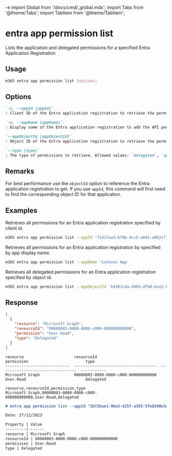 -e <!-- DISCLAIMER: All secrets, passwords, and sensitive values in this document are examples only and not real credentials. -->
import Global from '/docs/cmd/_global.mdx';
import Tabs from '@theme/Tabs';
import TabItem from '@theme/TabItem';

# entra app permission list

Lists the application and delegated permissions for a specified Entra Application Registration

## Usage

```sh
m365 entra app permission list [options]
```

## Options

```md definition-list
`-i, --appId [appId]`
: Client ID of the Entra application registration to retrieve the permissions for. Specify either `appId`, `appName` or `appObjectId`.

`-n, --appName [appName]`
: Display name of the Entra application registration to add the API permissions to. Specify either `appId`, `appName` or `appObjectId`.

`--appObjectId [appObjectId]`
: Object ID of the Entra application registration to retrieve the permissions for. Specify either `appId`, `appName` or `appObjectId`.

`--type [type]`
: The type of permissions to retrieve. Allowed values: `delegated`, `application`, `all`. Defaults to `all`.
```

<Global />

## Remarks

For best performance use the `objectId` option to reference the Entra application registration to get. If you use `appId`, this command will first need to find the corresponding object ID for that application.

## Examples

Retrieves all permissions for an Entra application registration specified by client id.

```sh
m365 entra app permission list --appId 'f1417aa3-bf0b-4cc5-a845-a0b2cf11f690'
```

Retrieves all permissions for an Entra application registration by specified by app display name.

```sh
m365 entra app permission list --appName 'Contoso App'
```

Retrieves all delegated permissions for an Entra application registration specified by object id.

```sh
m365 entra app permission list --appObjectId '64381cda-d40d-4fb0-bce2-bece391546a2' --type delegated
```

## Response

<Tabs>
  <TabItem value="JSON">

  ```json
  [
    {
      "resource": "Microsoft Graph",
      "resourceId": "00000003-0000-0000-c000-000000000000",
      "permission": "User.Read",
      "type": "Delegated"
    }
  ]
  ```

  </TabItem>
  <TabItem value="Text">

  ```text
  resource                      resourceId                            permission                         type
  ----------------------------  ------------------------------------  ---------------------------------  -----------
  Microsoft Graph               00000003-0000-0000-c000-000000000000  User.Read                          Delegated
  ```

  </TabItem>
  <TabItem value="CSV">

  ```csv
  resource,resourceId,permission,type
  Microsoft Graph,00000003-0000-0000-c000-000000000000,User.Read,Delegated
  ```

  </TabItem>
  <TabItem value="Markdown">

  ```md
  # entra app permission list --appId "2bf26ae1-9be3-425f-a393-5fe8390e3a36"

  Date: 27/12/2023

  Property | Value
  ---------|-------
  resource | Microsoft Graph
  resourceId | 00000003-0000-0000-c000-000000000000
  permission | User.Read
  type | Delegated
  ```

  </TabItem>
</Tabs>
